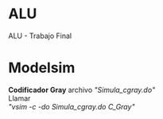 ALU
===

ALU - Trabajo Final


Modelsim
================
<strong>Codificador Gray</strong>
  archivo <em>"Simula_cgray.do"</em> <br>
Llamar<br>
  <em>"vsim -c -do Simula_cgray.do C_Gray"</em>
